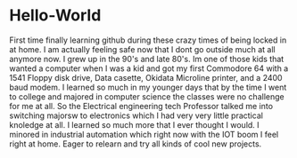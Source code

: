 # Hello-World
First time finally learning github during these crazy times of being locked in at home.  I am actually feeling safe now that I dont go outside much at all anymore now.  I grew up in the 90's and late 80's.  Im one of those kids that wanted a computer when I was a kid and got my first Commodore 64 with a 1541 Floppy disk drive, Data casette, Okidata Microline printer, and a 2400 baud modem.  I learned so much in my younger days that by the time I went to college and majored in computer science the classes were no challenge for me at all.  So the Electrical engineering tech Professor talked me into switching majorsw to electronics which I had very very little practical knoledge at all.  I learned so much more that I ever thought I would.  I minored in industrial automation which right now with the IOT boom I feel right at home.  Eager to relearn and try all kinds of cool new projects.
